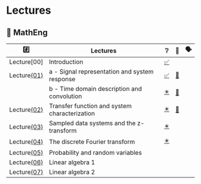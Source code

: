 # Lectures

## :round_pushpin: MathEng

|  :hash:            |  Lectures                                      | :grey_question:    | :scroll: | &#x1F5E3; |
|--------------------|------------------------------------------------|--------------------|------|-|
| Lecture[00]        | Introduction                                   | [:white_check_mark:](00_Introduction.pdf) | 
| Lecture[(01)](01)  | a - Signal representation and system response  | [:white_check_mark:](01/01a_Signal_representation_and_system_response.pdf) | [:scroll:](01/01a_Signal_representation_and_system_response.ipynb) |
|                    | b - Time domain description and convolution    | [:eight_pointed_black_star:](01/01b_Time_domain_description_and_convolution.pdf) | [:scroll:](01/01b_Time_domain_description_and_convolution.ipynb) |
| Lecture[(02)](02)  | Transfer function and system characterization  | [:eight_pointed_black_star:](02/02_Transfer_function_and_system_characterisation.pdf)  | [:scroll:](02/02_Transfer_function_and_system_characterisation.ipynb) |
| Lecture[(03)](03)  | Sampled data systems and the z-transform       | [:eight_pointed_black_star:](03/03_Sampled_data_systems_and_the_z-transform.pdf)
| Lecture[(04)](04)  | The discrete Fourier transform                 | [:eight_pointed_black_star:](04/04_The_discrete_Fourier_transform.pdf)
| Lecture[(05)](05)  | Probability and random variables
| Lecture[(06)](06)  | Linear algebra 1
| Lecture[(07)](07)  | Linear algebra 2
